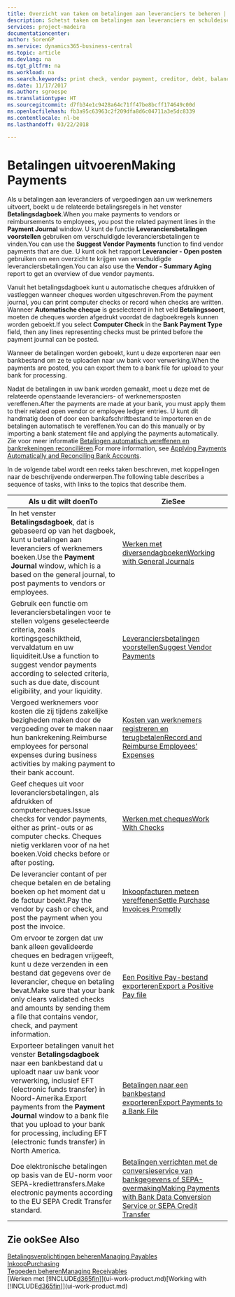 ```yaml
---
title: Overzicht van taken om betalingen aan leveranciers te beheren | Microsoft Docs
description: Schetst taken om betalingen aan leveranciers en schuldeisers te beheren, bijvoorbeeld het boeken van betalingsregels en het ophalen van een overzicht van het verschuldigde saldo.
services: project-madeira
documentationcenter: 
author: SorenGP
ms.service: dynamics365-business-central
ms.topic: article
ms.devlang: na
ms.tgt_pltfrm: na
ms.workload: na
ms.search.keywords: print check, vendor payment, creditor, debt, balance due, AP
ms.date: 11/17/2017
ms.author: sgroespe
ms.translationtype: HT
ms.sourcegitcommit: d7fb34e1c9428a64c71ff47be8bcff174649c00d
ms.openlocfilehash: fb3a95c63963c2f209dfa8d6c04711a3e5dc8339
ms.contentlocale: nl-be
ms.lasthandoff: 03/22/2018

---
```

# <a name="making-payments"></a><span data-ttu-id="dbd61-103">Betalingen uitvoeren</span><span class="sxs-lookup"><span data-stu-id="dbd61-103">Making Payments</span></span>
<span data-ttu-id="dbd61-104">Als u betalingen aan leveranciers of vergoedingen aan uw werknemers uitvoert, boekt u de relateerde betalingsregels in het venster **Betalingsdagboek**.</span><span class="sxs-lookup"><span data-stu-id="dbd61-104">When you make payments to vendors or reimbursements to employees, you post the related payment lines in the **Payment Journal** window.</span></span> <span data-ttu-id="dbd61-105">U kunt de functie **Leveranciersbetalingen voorstellen** gebruiken om verschuldigde leveranciersbetalingen te vinden.</span><span class="sxs-lookup"><span data-stu-id="dbd61-105">You can use the **Suggest Vendor Payments** function to find vendor payments that are due.</span></span> <span data-ttu-id="dbd61-106">U kunt ook het rapport **Leverancier - Open posten** gebruiken om een overzicht te krijgen van verschuldigde leveranciersbetalingen.</span><span class="sxs-lookup"><span data-stu-id="dbd61-106">You can also use the **Vendor - Summary Aging** report to get an overview of due vendor payments.</span></span>

<span data-ttu-id="dbd61-107">Vanuit het betalingsdagboek kunt u automatische cheques afdrukken of vastleggen wanneer cheques worden uitgeschreven.</span><span class="sxs-lookup"><span data-stu-id="dbd61-107">From the payment journal, you can print computer checks or record when checks are written.</span></span> <span data-ttu-id="dbd61-108">Wanneer **Automatische cheque** is geselecteerd in het veld **Betalingssoort**, moeten de cheques worden afgedrukt voordat de dagboekregels kunnen worden geboekt.</span><span class="sxs-lookup"><span data-stu-id="dbd61-108">If you select **Computer Check** in the **Bank Payment Type** field, then any lines representing checks must be printed before the payment journal can be posted.</span></span>

<span data-ttu-id="dbd61-109">Wanneer de betalingen worden geboekt, kunt u deze exporteren naar een bankbestand om ze te uploaden naar uw bank voor verwerking.</span><span class="sxs-lookup"><span data-stu-id="dbd61-109">When the payments are posted, you can export them to a bank file for upload to your bank for processing.</span></span>

<span data-ttu-id="dbd61-110">Nadat de betalingen in uw bank worden gemaakt, moet u deze met de relateerde openstaande leveranciers- of werknemersposten vereffenen.</span><span class="sxs-lookup"><span data-stu-id="dbd61-110">After the payments are made at your bank, you must apply them to their related open vendor or employee ledger entries.</span></span> <span data-ttu-id="dbd61-111">U kunt dit handmatig doen of door een bankafschriftbestand te importeren en de betalingen automatisch te vereffenen.</span><span class="sxs-lookup"><span data-stu-id="dbd61-111">You can do this manually or by importing a bank statement file and applying the payments automatically.</span></span> <span data-ttu-id="dbd61-112">Zie voor meer informatie [Betalingen automatisch vereffenen en bankrekeningen reconciliëren](receivables-apply-payments-auto-reconcile-bank-accounts.md).</span><span class="sxs-lookup"><span data-stu-id="dbd61-112">For more information, see [Applying Payments Automatically and Reconciling Bank Accounts](receivables-apply-payments-auto-reconcile-bank-accounts.md).</span></span>

<span data-ttu-id="dbd61-113">In de volgende tabel wordt een reeks taken beschreven, met koppelingen naar de beschrijvende onderwerpen.</span><span class="sxs-lookup"><span data-stu-id="dbd61-113">The following table describes a sequence of tasks, with links to the topics that describe them.</span></span>

| <span data-ttu-id="dbd61-114">Als u dit wilt doen</span><span class="sxs-lookup"><span data-stu-id="dbd61-114">To</span></span> | <span data-ttu-id="dbd61-115">Zie</span><span class="sxs-lookup"><span data-stu-id="dbd61-115">See</span></span> |
| --- | --- |
|<span data-ttu-id="dbd61-116">In het venster **Betalingsdagboek**, dat is gebaseerd op van het dagboek, kunt u betalingen aan leveranciers of werknemers boeken.</span><span class="sxs-lookup"><span data-stu-id="dbd61-116">Use the **Payment Journal** window, which is a based on the general journal, to post payments to vendors or employees.</span></span>|[<span data-ttu-id="dbd61-117">Werken met diversendagboeken</span><span class="sxs-lookup"><span data-stu-id="dbd61-117">Working with General Journals</span></span>](ui-work-general-journals.md)|
| <span data-ttu-id="dbd61-118">Gebruik een functie om leveranciersbetalingen voor te stellen volgens geselecteerde criteria, zoals kortingsgeschiktheid, vervaldatum en uw liquiditeit.</span><span class="sxs-lookup"><span data-stu-id="dbd61-118">Use a function to suggest vendor payments according to selected criteria, such as due date, discount eligibility, and your liquidity.</span></span> |[<span data-ttu-id="dbd61-119">Leveranciersbetalingen voorstellen</span><span class="sxs-lookup"><span data-stu-id="dbd61-119">Suggest Vendor Payments</span></span>](payables-how-suggest-vendor-payments.md) |
|<span data-ttu-id="dbd61-120">Vergoed werknemers voor kosten die zij tijdens zakelijke bezigheden maken door de vergoeding over te maken naar hun bankrekening.</span><span class="sxs-lookup"><span data-stu-id="dbd61-120">Reimburse employees for personal expenses during business activities by making payment to their bank account.</span></span>|[<span data-ttu-id="dbd61-121">Kosten van werknemers registreren en terugbetalen</span><span class="sxs-lookup"><span data-stu-id="dbd61-121">Record and Reimburse Employees' Expenses</span></span>](finance-how-record-reimburse-employee-expenses.md)|
| <span data-ttu-id="dbd61-122">Geef cheques uit voor leveranciersbetalingen, als afdrukken of computercheques.</span><span class="sxs-lookup"><span data-stu-id="dbd61-122">Issue checks for vendor payments, either as print-outs or as computer checks.</span></span> <span data-ttu-id="dbd61-123">Cheques nietig verklaren voor of na het boeken.</span><span class="sxs-lookup"><span data-stu-id="dbd61-123">Void checks before or after posting.</span></span> |[<span data-ttu-id="dbd61-124">Werken met cheques</span><span class="sxs-lookup"><span data-stu-id="dbd61-124">Work With Checks</span></span>](payables-how-work-checks.md) |
| <span data-ttu-id="dbd61-125">De leverancier contant of per cheque betalen en de betaling boeken op het moment dat u de factuur boekt.</span><span class="sxs-lookup"><span data-stu-id="dbd61-125">Pay the vendor by cash or check, and post the payment when you post the invoice.</span></span> |[<span data-ttu-id="dbd61-126">Inkoopfacturen meteen vereffenen</span><span class="sxs-lookup"><span data-stu-id="dbd61-126">Settle Purchase Invoices Promptly</span></span>](finance-how-to-settle-purchase-invoices-promptly.md) |
| <span data-ttu-id="dbd61-127">Om ervoor te zorgen dat uw bank alleen gevalideerde cheques en bedragen vrijgeeft, kunt u deze verzenden in een bestand dat gegevens over de leverancier, cheque en betaling bevat.</span><span class="sxs-lookup"><span data-stu-id="dbd61-127">Make sure that your bank only clears validated checks and amounts by sending them a file that contains vendor, check, and payment information.</span></span> |[<span data-ttu-id="dbd61-128">Een Positive Pay-bestand exporteren</span><span class="sxs-lookup"><span data-stu-id="dbd61-128">Export a Positive Pay file</span></span>](finance-how-positive-pay.md) |
|<span data-ttu-id="dbd61-129">Exporteer betalingen vanuit het venster **Betalingsdagboek** naar een bankbestand dat u uploadt naar uw bank voor verwerking, inclusief EFT (electronic funds transfer) in Noord-Amerika.</span><span class="sxs-lookup"><span data-stu-id="dbd61-129">Export payments from the **Payment Journal** window to a bank file that you upload to your bank for processing, including EFT (electronic funds transfer) in North America.</span></span> |[<span data-ttu-id="dbd61-130">Betalingen naar een bankbestand exporteren</span><span class="sxs-lookup"><span data-stu-id="dbd61-130">Export Payments to a Bank File</span></span>](payables-how-export-payments-bank-file.md)|
|<span data-ttu-id="dbd61-131">Doe elektronische betalingen op basis van de EU-norm voor SEPA-krediettransfers.</span><span class="sxs-lookup"><span data-stu-id="dbd61-131">Make electronic payments according to the EU SEPA Credit Transfer standard.</span></span>|[<span data-ttu-id="dbd61-132">Betalingen verrichten met de conversieservice van bankgegevens of SEPA-overmaking</span><span class="sxs-lookup"><span data-stu-id="dbd61-132">Making Payments with Bank Data Conversion Service or SEPA Credit Transfer</span></span>](finance-make-payments-with-bank-data-conversion-service-or-sepa-credit-transfer.md)|    

## <a name="see-also"></a><span data-ttu-id="dbd61-133">Zie ook</span><span class="sxs-lookup"><span data-stu-id="dbd61-133">See Also</span></span>
[<span data-ttu-id="dbd61-134">Betalingsverplichtingen beheren</span><span class="sxs-lookup"><span data-stu-id="dbd61-134">Managing Payables</span></span>](payables-manage-payables.md)  
[<span data-ttu-id="dbd61-135">Inkoop</span><span class="sxs-lookup"><span data-stu-id="dbd61-135">Purchasing</span></span>](purchasing-manage-purchasing.md)  
[<span data-ttu-id="dbd61-136">Tegoeden beheren</span><span class="sxs-lookup"><span data-stu-id="dbd61-136">Managing Receivables</span></span>](receivables-manage-receivables.md)  
<span data-ttu-id="dbd61-137">[Werken met [!INCLUDE[d365fin](includes/d365fin_md.md)]](ui-work-product.md)</span><span class="sxs-lookup"><span data-stu-id="dbd61-137">[Working with [!INCLUDE[d365fin](includes/d365fin_md.md)]](ui-work-product.md)</span></span>  


